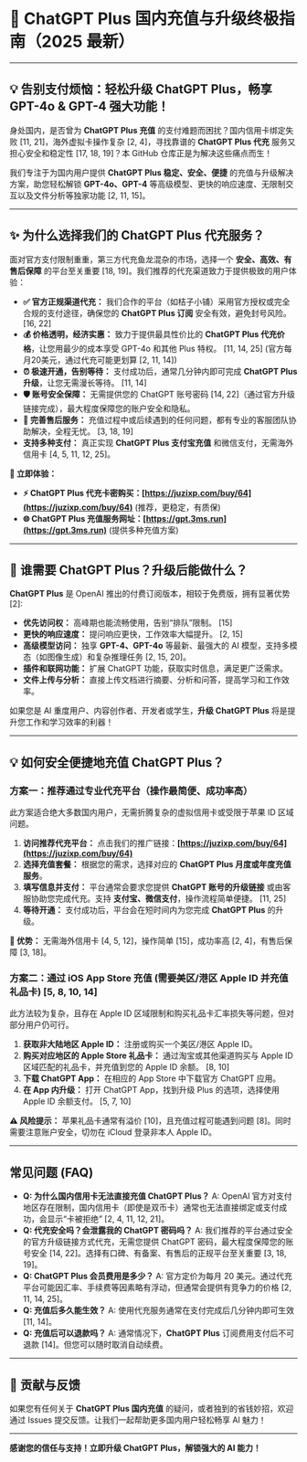 # 🚀 ChatGPT Plus 国内充值与升级终极指南（2025 最新）

---

## 💡 告别支付烦恼：轻松升级 ChatGPT Plus，畅享 GPT-4o & GPT-4 强大功能！

身处国内，是否曾为 **ChatGPT Plus 充值** 的支付难题而困扰？国内信用卡绑定失败 [11, 21]，海外虚拟卡操作复杂 [2, 4]，寻找靠谱的 **ChatGPT Plus 代充** 服务又担心安全和稳定性 [17, 18, 19]？本 GitHub 仓库正是为解决这些痛点而生！

我们专注于为国内用户提供 **ChatGPT Plus 稳定、安全、便捷** 的充值与升级解决方案，助您轻松解锁 **GPT-4o、GPT-4** 等高级模型、更快的响应速度、无限制交互以及文件分析等独家功能 [2, 11, 15]。

---

## ✨ 为什么选择我们的 ChatGPT Plus 代充服务？

面对官方支付限制重重，第三方代充鱼龙混杂的市场，选择一个 **安全、高效、有售后保障** 的平台至关重要 [18, 19]。我们推荐的代充渠道致力于提供极致的用户体验：

*   **✅ 官方正规渠道代充：** 我们合作的平台（如桔子小铺）采用官方授权或完全合规的支付途径，确保您的 **ChatGPT Plus 订阅** 安全有效，避免封号风险。 [16, 22]
*   **💰 价格透明，经济实惠：** 致力于提供最具性价比的 **ChatGPT Plus 代充价格**，让您用最少的成本享受 GPT-4o 和其他 Plus 特权。 [11, 14, 25] (官方每月20美元，通过代充可能更划算 [2, 11, 14])
*   **⏰ 极速开通，告别等待：** 支付成功后，通常几分钟内即可完成 **ChatGPT Plus 升级**，让您无需漫长等待。 [11, 14]
*   **🛡️ 账号安全保障：** 无需提供您的 ChatGPT 账号密码 [14, 22]（通过官方升级链接完成），最大程度保障您的账户安全和隐私。
*   **💬 完善售后服务：** 充值过程中或后续遇到的任何问题，都有专业的客服团队协助解决，全程无忧。 [3, 18, 19]
*   **支持多种支付：** 真正实现 **ChatGPT Plus 支付宝充值** 和微信支付，无需海外信用卡 [4, 5, 11, 12, 25]。

**🚀 立即体验：**

*   **⚡️ ChatGPT Plus 代充卡密购买：[https://juzixp.com/buy/64](https://juzixp.com/buy/64)** (推荐，更稳定，有质保)
*   **🌐 ChatGPT Plus 充值服务网址：[https://gpt.3ms.run](https://gpt.3ms.run)** (提供多种充值方案)

---

## 🎯 谁需要 ChatGPT Plus？升级后能做什么？

**ChatGPT Plus** 是 OpenAI 推出的付费订阅版本，相较于免费版，拥有显著优势 [2]:

*   **优先访问权：** 高峰期也能流畅使用，告别“排队”限制。 [15]
*   **更快的响应速度：** 提问响应更快，工作效率大幅提升。 [2, 15]
*   **高级模型访问：** 独享 **GPT-4、GPT-4o** 等最新、最强大的 AI 模型，支持多模态（如图像生成）和复杂推理任务 [2, 15, 20]。
*   **插件和联网功能：** 扩展 ChatGPT 功能，获取实时信息，满足更广泛需求。
*   **文件上传与分析：** 直接上传文档进行摘要、分析和问答，提高学习和工作效率。

如果您是 AI 重度用户、内容创作者、开发者或学生，**升级 ChatGPT Plus** 将是提升您工作和学习效率的利器！

---

## 💡 如何安全便捷地充值 ChatGPT Plus？

### 方案一：推荐通过专业代充平台（操作最简便、成功率高）

此方案适合绝大多数国内用户，无需折腾复杂的虚拟信用卡或受限于苹果 ID 区域问题。

1.  **访问推荐代充平台：** 点击我们的推广链接：**[https://juzixp.com/buy/64](https://juzixp.com/buy/64)**
2.  **选择充值套餐：** 根据您的需求，选择对应的 **ChatGPT Plus 月度或年度充值服务**。
3.  **填写信息并支付：** 平台通常会要求您提供 **ChatGPT 账号的升级链接** 或由客服协助您完成代充。支持 **支付宝、微信支付**，操作流程简单便捷。 [11, 25]
4.  **等待开通：** 支付成功后，平台会在短时间内为您完成 **ChatGPT Plus** 的升级。

**🌟 优势：** 无需海外信用卡 [4, 5, 12]，操作简单 [15]，成功率高 [2, 4]，有售后保障 [3, 18]。

### 方案二：通过 iOS App Store 充值 (需要美区/港区 Apple ID 并充值礼品卡) [5, 8, 10, 14]

此方法较为复杂，且存在 Apple ID 区域限制和购买礼品卡汇率损失等问题，但对部分用户仍可行。

1.  **获取非大陆地区 Apple ID：** 注册或购买一个美区/港区 Apple ID。
2.  **购买对应地区的 Apple Store 礼品卡：** 通过淘宝或其他渠道购买与 Apple ID 区域匹配的礼品卡，并充值到您的 Apple ID 余额。 [8, 10]
3.  **下载 ChatGPT App：** 在相应的 App Store 中下载官方 ChatGPT 应用。
4.  **在 App 内升级：** 打开 ChatGPT App，找到升级 Plus 的选项，选择使用 Apple ID 余额支付。 [5, 7, 10]

**⚠️ 风险提示：** 苹果礼品卡通常有溢价 [10]，且充值过程可能遇到问题 [8]。同时需要注意账户安全，切勿在 iCloud 登录非本人 Apple ID。

---

## 常见问题 (FAQ)

*   **Q: 为什么国内信用卡无法直接充值 ChatGPT Plus？**
    A: OpenAI 官方对支付地区存在限制，国内信用卡（即使是双币卡）通常也无法直接绑定或支付成功，会显示“卡被拒绝” [2, 4, 11, 12, 21]。
*   **Q: 代充安全吗？会泄露我的 ChatGPT 密码吗？**
    A: 我们推荐的平台通过安全的官方升级链接方式代充，无需您提供 ChatGPT 密码，最大程度保障您的账号安全 [14, 22]。选择有口碑、有备案、有售后的正规平台至关重要 [3, 18, 19]。
*   **Q: ChatGPT Plus 会员费用是多少？**
    A: 官方定价为每月 20 美元。通过代充平台可能因汇率、手续费等因素略有浮动，但通常会提供有竞争力的价格 [2, 11, 14, 25]。
*   **Q: 充值后多久能生效？**
    A: 使用代充服务通常在支付完成后几分钟内即可生效 [11, 14]。
*   **Q: 充值后可以退款吗？**
    A: 通常情况下，**ChatGPT Plus** 订阅费用支付后不可退款 [14]。但您可以随时取消自动续费。

---

## 🤝 贡献与反馈

如果您有任何关于 **ChatGPT Plus 国内充值** 的疑问，或者独到的省钱妙招，欢迎通过 Issues 提交反馈。让我们一起帮助更多国内用户轻松畅享 AI 魅力！

---

**感谢您的信任与支持！立即升级 ChatGPT Plus，解锁强大的 AI 能力！**
